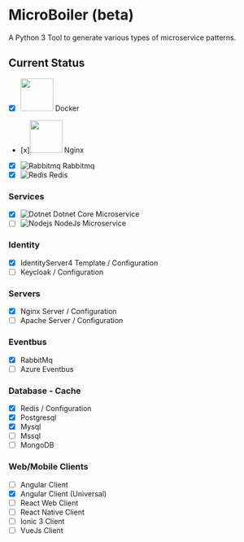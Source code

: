 # MicroBoiler (beta)
A Python 3 Tool to generate various types of microservice patterns.
## Current Status
- [x] <img src="https://addons.thunderbird.net/user-media/addon_icons/657/657778-64.png?modified=1444164735" width="64"> Docker
- [x]<img src="https://images.sftcdn.net/images/t_app-logo-l,f_auto,dpr_auto/p/5ee3b363-b461-4e28-8c82-36b49ccb21bd/1544311950/nginx-logo.png" width="64"> Nginx 
    
- [x] ![Rabbitmq](https://pbs.twimg.com/profile_images/107544284/rabbit.jpg) Rabbitmq
- [x] ![Redis](https://avatars1.githubusercontent.com/u/1529926?v=3&s=100) Redis
### Services
- [x] ![Dotnet](https://raygun.com/upload/languages/dotnet/dotnet.svg) Dotnet Core Microservice
- [ ] ![Nodejs](https://chocolatey.org/content/packageimages/nodejs.10.8.0.png) NodeJs Microservice
### Identity
- [x] IdentityServer4 Template / Configuration
- [ ] Keycloak / Configuration
### Servers
- [x] Nginx Server / Configuration
- [ ] Apache Server / Configuration
### Eventbus
- [x] RabbitMq
- [ ] Azure Eventbus
### Database - Cache
- [x] Redis / Configuration
- [x] Postgresql
- [x] Mysql
- [ ] Mssql
- [ ] MongoDB
### Web/Mobile Clients
- [ ] Angular Client
- [x] Angular Client (Universal)
- [ ] React Web Client
- [ ] React Native Client
- [ ] Ionic 3 Client
- [ ] VueJs Client